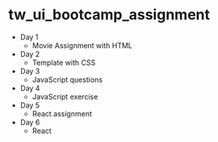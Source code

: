 # tw_ui_bootcamp_assignment

- Day 1
   - Movie Assignment with HTML
- Day 2 
   - Template with CSS
- Day 3
   - JavaScript questions   
- Day 4
   - JavaScript exercise
- Day 5
   - React assignment
- Day 6
   - React          